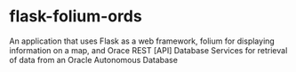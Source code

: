 # flask-folium-ords
An application that uses Flask as a web framework, folium for displaying information on a map, and Orace REST [API] Database Services for retrieval of data from an Oracle Autonomous Database
